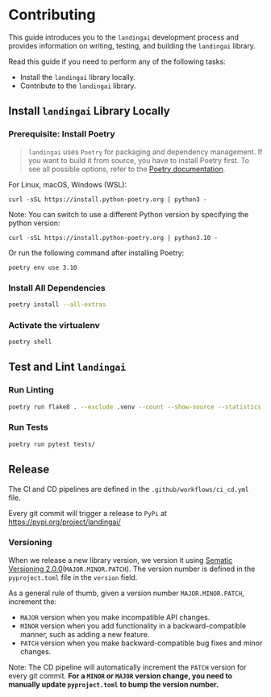# Contributing

This guide introduces you to the `landingai` development process and provides information on writing, testing, and building the `landingai` library.

Read this guide if you need to perform any of the following tasks:

- Install the `landingai` library locally.
- Contribute to the `landingai` library.

## Install `landingai` Library Locally

### Prerequisite: Install Poetry

> `landingai` uses `Poetry` for packaging and dependency management. If you want to build it from source, you have to install Poetry first. To see all possible options, refer to the [Poetry documentation](https://python-poetry.org/docs/#installation).

For Linux, macOS, Windows (WSL):

```
curl -sSL https://install.python-poetry.org | python3 -
```

Note: You can switch to use a different Python version by specifying the python version:

```
curl -sSL https://install.python-poetry.org | python3.10 -
```

Or run the following command after installing Poetry:

```
poetry env use 3.10
```

### Install All Dependencies

```bash
poetry install --all-extras
```

### Activate the virtualenv

```bash
poetry shell
```

## Test and Lint `landingai`

### Run Linting

```bash
poetry run flake8 . --exclude .venv --count --show-source --statistics
```

### Run Tests

```bash
poetry run pytest tests/
```

## Release

The CI and CD pipelines are defined in the `.github/workflows/ci_cd.yml` file.

Every git commit will trigger a release to `PyPi` at https://pypi.org/project/landingai/

### Versioning

When we release a new library version, we version it using [Sematic Versioning 2.0.0](https://semver.org/)(`MAJOR.MINOR.PATCH`). The version number is defined in the `pyproject.toml` file in the `version` field.

As a general rule of thumb, given a version number `MAJOR.MINOR.PATCH`, increment the:

- `MAJOR` version when you make incompatible API changes.
- `MINOR` version when you add functionality in a backward-compatible manner, such as adding a new feature.
- `PATCH` version when you make backward-compatible bug fixes and minor changes.

Note: The CD pipeline will automatically increment the `PATCH` version for every git commit.
**For a `MINOR` or `MAJOR` version change, you need to manually update `pyproject.toml` to bump the version number.**
